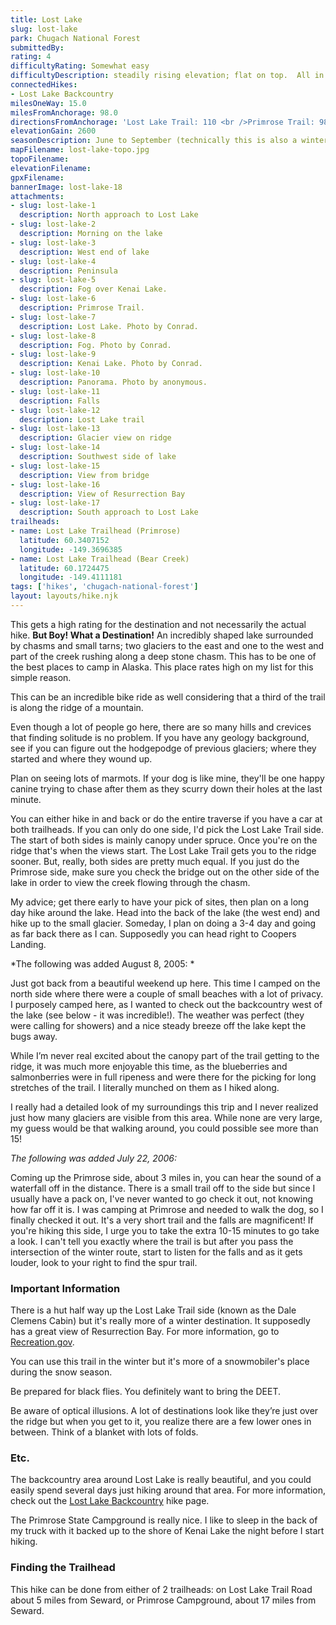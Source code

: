 ```yaml
---
title: Lost Lake
slug: lost-lake
park: Chugach National Forest
submittedBy: 
rating: 4
difficultyRating: Somewhat easy
difficultyDescription: steadily rising elevation; flat on top.  All in all, pretty easy.
connectedHikes:
- Lost Lake Backcountry
milesOneWay: 15.0
milesFromAnchorage: 98.0
directionsFromAnchorage: 'Lost Lake Trail: 110 <br />Primrose Trail: 98'
elevationGain: 2600
seasonDescription: June to September (technically this is also a winter trail but the place really belongs to snowmobilers during that season)
mapFilename: lost-lake-topo.jpg
topoFilename: 
elevationFilename: 
gpxFilename: 
bannerImage: lost-lake-18
attachments:
- slug: lost-lake-1
  description: North approach to Lost Lake
- slug: lost-lake-2
  description: Morning on the lake
- slug: lost-lake-3
  description: West end of lake
- slug: lost-lake-4
  description: Peninsula
- slug: lost-lake-5
  description: Fog over Kenai Lake.
- slug: lost-lake-6
  description: Primrose Trail.
- slug: lost-lake-7
  description: Lost Lake. Photo by Conrad.
- slug: lost-lake-8
  description: Fog. Photo by Conrad.
- slug: lost-lake-9
  description: Kenai Lake. Photo by Conrad.
- slug: lost-lake-10
  description: Panorama. Photo by anonymous.
- slug: lost-lake-11
  description: Falls
- slug: lost-lake-12
  description: Lost Lake trail
- slug: lost-lake-13
  description: Glacier view on ridge
- slug: lost-lake-14
  description: Southwest side of lake
- slug: lost-lake-15
  description: View from bridge
- slug: lost-lake-16
  description: View of Resurrection Bay
- slug: lost-lake-17
  description: South approach to Lost Lake
trailheads:
- name: Lost Lake Trailhead (Primrose)
  latitude: 60.3407152
  longitude: -149.3696385
- name: Lost Lake Trailhead (Bear Creek)
  latitude: 60.1724475
  longitude: -149.4111181
tags: ['hikes', 'chugach-national-forest']
layout: layouts/hike.njk
---
```

This gets a high rating for the destination and not necessarily the actual hike. **But Boy! What a Destination!** An incredibly shaped lake surrounded by chasms and small tarns; two glaciers to the east and one to the west and part of the creek rushing along a deep stone chasm. This has to be one of the best places to camp in Alaska. This place rates high on my list for this simple reason.

This can be an incredible bike ride as well considering that a third of the trail is along the ridge of a mountain.

Even though a lot of people go here, there are so many hills and crevices that finding solitude is no problem. If you have any geology background, see if you can figure out the hodgepodge of previous glaciers; where they started and where they wound up.

Plan on seeing lots of marmots. If your dog is like mine, they'll be one happy canine trying to chase after them as they scurry down their holes at the last minute.

You can either hike in and back or do the entire traverse if you have a car at both trailheads. If you can only do one side, I'd pick the Lost Lake Trail side. The start of both sides is mainly canopy under spruce. Once you're on the ridge that's when the views start. The Lost Lake Trail gets you to the ridge sooner. But, really, both sides are pretty much equal. If you just do the Primrose side, make sure you check the bridge out on the other side of the lake in order to view the creek flowing through the chasm.

My advice; get there early to have your pick of sites, then plan on a long day hike around the lake. Head into the back of the lake (the west end) and hike up to the small glacier. Someday, I plan on doing a 3-4 day and going as far back there as I can. Supposedly you can head right to Coopers Landing.

*The following was added August 8, 2005: *

Just got back from a beautiful weekend up here. This time I camped on the north side where there were a couple of small beaches with a lot of privacy. I purposely camped here, as I wanted to check out the backcountry west of the lake (see below - it was incredible!). The weather was perfect (they were calling for showers) and a nice steady breeze off the lake kept the bugs away.

While I’m never real excited about the canopy part of the trail getting to the ridge, it was much more enjoyable this time, as the blueberries and salmonberries were in full ripeness and were there for the picking for long stretches of the trail. I literally munched on them as I hiked along.

I really had a detailed look of my surroundings this trip and I never realized just how many glaciers are visible from this area. While none are very large, my guess would be that walking around, you could possible see more than 15!

*The following was added July 22, 2006:*

Coming up the Primrose side, about 3 miles in, you can hear the sound of a waterfall off in the distance. There is a small trail off to the side but since I usually have a pack on, I've never wanted to go check it out, not knowing how far off it is. I was camping at Primrose and needed to walk the dog, so I finally checked it out. It's a very short trail and the falls are magnificent! If you're hiking this side, I urge you to take the extra 10-15 minutes to go take a look. I can't tell you exactly where the trail is but after you pass the intersection of the winter route, start to listen for the falls and as it gets louder, look to your right to find the spur trail.

### Important Information

There is a hut half way up the Lost Lake Trail side (known as the Dale Clemens Cabin) but it's really more of a winter destination. It supposedly has a great view of Resurrection Bay. For more information, go to [Recreation.gov](http://www.recreation.gov/).

You can use this trail in the winter but it's more of a snowmobiler's place during the snow season.

Be prepared for black flies. You definitely want to bring the DEET.

Be aware of optical illusions. A lot of destinations look like they’re just over the ridge but when you get to it, you realize there are a few lower ones in between. Think of a blanket with lots of folds.

### Etc.

The backcountry area around Lost Lake is really beautiful, and you could easily spend several days just hiking around that area. For more information, check out the [Lost Lake Backcountry](http://alaskahikesearch.com/hikes/lost-lake-backcountry/ "Lost Lake Backcountry") hike page.

The Primrose State Campground is really nice. I like to sleep in the back of my truck with it backed up to the shore of Kenai Lake the night before I start hiking.

### Finding the Trailhead

This hike can be done from either of 2 trailheads: on Lost Lake Trail Road about 5 miles from Seward, or Primrose Campground, about 17 miles from Seward.